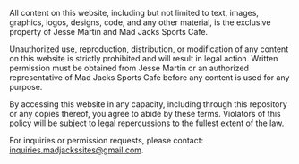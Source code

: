 
All content on this website, including but not limited to text, images, graphics, logos, designs, code, and any other material, is the exclusive property of Jesse Martin and Mad Jacks Sports Cafe.

Unauthorized use, reproduction, distribution, or modification of any content on this website is strictly prohibited and will result in legal action. Written permission must be obtained from Jesse Martin or an authorized representative of Mad Jacks Sports Cafe before any content is used for any purpose.

By accessing this website in any capacity, including through this repository or any copies thereof, you agree to abide by these terms. Violators of this policy will be subject to legal repercussions to the fullest extent of the law.

For inquiries or permission requests, please contact: inquiries.madjackssites@gmail.com.
